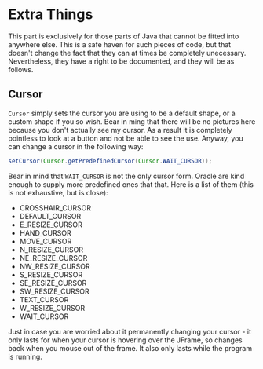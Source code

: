 Extra Things
===

This part is exclusively for those parts of Java that cannot be fitted into anywhere else. This is a safe haven for such pieces of code, but that doesn't change the fact that they can at times be completely unecessary. Nevertheless, they have a right to be documented, and they will be as follows.

## Cursor
`Cursor` simply sets the cursor you are using to be a default shape, or a custom shape if you so wish. Bear in ming that there will be no pictures here because you don't actually see my cursor. As a result it is completely pointless to look at a button and not be able to see the use. Anyway, you can change a cursor in the following way:

```java
setCursor(Cursor.getPredefinedCursor(Cursor.WAIT_CURSOR));
```

Bear in mind that `WAIT_CURSOR` is not the only cursor form. Oracle are kind enough to supply more predefined ones that that. Here is a list of them (this is not exhaustive, but is close):

- CROSSHAIR_CURSOR
- DEFAULT_CURSOR
- E_RESIZE_CURSOR
- HAND_CURSOR
- MOVE_CURSOR
- N_RESIZE_CURSOR
- NE_RESIZE_CURSOR
- NW_RESIZE_CURSOR
- S_RESIZE_CURSOR
- SE_RESIZE_CURSOR
- SW_RESIZE_CURSOR
- TEXT_CURSOR
- W_RESIZE_CURSOR
- WAIT_CURSOR

Just in case you are worried about it permanently changing your cursor - it only lasts for when your cursor is hovering over the JFrame, so changes back when you mouse out of the frame. It also only lasts while the program is running.
